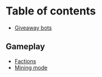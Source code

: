 # Table of contents

* [Giveaway bots](README.md)

## Gameplay <a id="giveaway-bots"></a>

* [Factions](giveaway-bots/factions.md)
* [Mining mode](giveaway-bots/farming.md)

